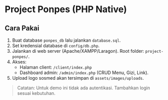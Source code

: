 
# Project Ponpes (PHP Native)

## Cara Pakai
1. Buat database `ponpes_db` lalu jalankan `database.sql`.
2. Set kredensial database di `config/db.php`.
3. Jalankan di web server (Apache/XAMPP/Laragon). Root folder: `project-ponpes/`.
4. Akses:
   - Halaman client: `/client/index.php`
   - Dashboard admin: `/admin/index.php` (CRUD Menu, Gizi, Link).
5. Upload logo sosmed akan tersimpan di `assets/images/uploads`.

> Catatan: Untuk demo ini tidak ada autentikasi. Tambahkan login sesuai kebutuhan.
